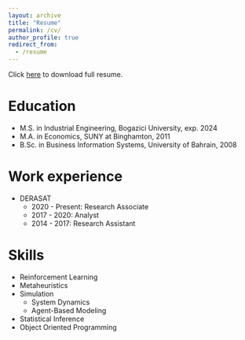 ```yaml
---
layout: archive
title: "Resume"
permalink: /cv/
author_profile: true
redirect_from:
  - /resume
---
```


Click [here](abdulaziz-aldoseri.github.io/files/Abdulaziz_Aldoseri_Resume.pdf) to download full resume.

Education
======
* M.S. in Industrial Engineering, Bogazici University, exp. 2024
* M.A. in Economics, SUNY at Binghamton, 2011
* B.Sc. in Business Information Systems, University of Bahrain, 2008

Work experience
======
* DERASAT
  * 2020 - Present: Research Associate
  * 2017 - 2020: Analyst
  * 2014 - 2017: Research Assistant
  
Skills
======
* Reinforcement Learning
* Metaheuristics
* Simulation
  * System Dynamics
  * Agent-Based Modeling
* Statistical Inference
* Object Oriented Programming

